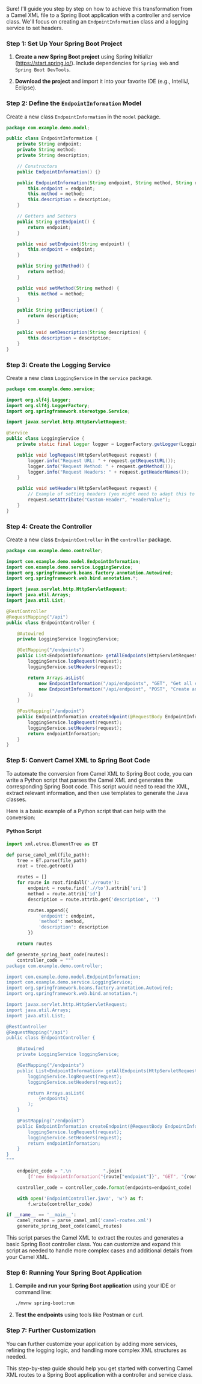 Sure! I'll guide you step by step on how to achieve this transformation from a Camel XML file to a Spring Boot application with a controller and service class. We'll focus on creating an `EndpointInformation` class and a logging service to set headers.

### Step 1: Set Up Your Spring Boot Project

1. **Create a new Spring Boot project** using Spring Initializr (https://start.spring.io/). Include dependencies for `Spring Web` and `Spring Boot DevTools`.

2. **Download the project** and import it into your favorite IDE (e.g., IntelliJ, Eclipse).

### Step 2: Define the `EndpointInformation` Model

Create a new class `EndpointInformation` in the `model` package.

```java
package com.example.demo.model;

public class EndpointInformation {
    private String endpoint;
    private String method;
    private String description;

    // Constructors
    public EndpointInformation() {}

    public EndpointInformation(String endpoint, String method, String description) {
        this.endpoint = endpoint;
        this.method = method;
        this.description = description;
    }

    // Getters and Setters
    public String getEndpoint() {
        return endpoint;
    }

    public void setEndpoint(String endpoint) {
        this.endpoint = endpoint;
    }

    public String getMethod() {
        return method;
    }

    public void setMethod(String method) {
        this.method = method;
    }

    public String getDescription() {
        return description;
    }

    public void setDescription(String description) {
        this.description = description;
    }
}
```

### Step 3: Create the Logging Service

Create a new class `LoggingService` in the `service` package.

```java
package com.example.demo.service;

import org.slf4j.Logger;
import org.slf4j.LoggerFactory;
import org.springframework.stereotype.Service;

import javax.servlet.http.HttpServletRequest;

@Service
public class LoggingService {
    private static final Logger logger = LoggerFactory.getLogger(LoggingService.class);

    public void logRequest(HttpServletRequest request) {
        logger.info("Request URL: " + request.getRequestURL());
        logger.info("Request Method: " + request.getMethod());
        logger.info("Request Headers: " + request.getHeaderNames());
    }

    public void setHeaders(HttpServletRequest request) {
        // Example of setting headers (you might need to adapt this to your needs)
        request.setAttribute("Custom-Header", "HeaderValue");
    }
}
```

### Step 4: Create the Controller

Create a new class `EndpointController` in the `controller` package.

```java
package com.example.demo.controller;

import com.example.demo.model.EndpointInformation;
import com.example.demo.service.LoggingService;
import org.springframework.beans.factory.annotation.Autowired;
import org.springframework.web.bind.annotation.*;

import javax.servlet.http.HttpServletRequest;
import java.util.Arrays;
import java.util.List;

@RestController
@RequestMapping("/api")
public class EndpointController {

    @Autowired
    private LoggingService loggingService;

    @GetMapping("/endpoints")
    public List<EndpointInformation> getAllEndpoints(HttpServletRequest request) {
        loggingService.logRequest(request);
        loggingService.setHeaders(request);

        return Arrays.asList(
            new EndpointInformation("/api/endpoints", "GET", "Get all endpoints"),
            new EndpointInformation("/api/endpoint", "POST", "Create an endpoint")
        );
    }

    @PostMapping("/endpoint")
    public EndpointInformation createEndpoint(@RequestBody EndpointInformation endpointInformation, HttpServletRequest request) {
        loggingService.logRequest(request);
        loggingService.setHeaders(request);
        return endpointInformation;
    }
}
```

### Step 5: Convert Camel XML to Spring Boot Code

To automate the conversion from Camel XML to Spring Boot code, you can write a Python script that parses the Camel XML and generates the corresponding Spring Boot code. This script would need to read the XML, extract relevant information, and then use templates to generate the Java classes.

Here is a basic example of a Python script that can help with the conversion:

#### Python Script

```python
import xml.etree.ElementTree as ET

def parse_camel_xml(file_path):
    tree = ET.parse(file_path)
    root = tree.getroot()

    routes = []
    for route in root.findall('.//route'):
        endpoint = route.find('.//to').attrib['uri']
        method = route.attrib['id']
        description = route.attrib.get('description', '')

        routes.append({
            'endpoint': endpoint,
            'method': method,
            'description': description
        })

    return routes

def generate_spring_boot_code(routes):
    controller_code = """
package com.example.demo.controller;

import com.example.demo.model.EndpointInformation;
import com.example.demo.service.LoggingService;
import org.springframework.beans.factory.annotation.Autowired;
import org.springframework.web.bind.annotation.*;

import javax.servlet.http.HttpServletRequest;
import java.util.Arrays;
import java.util.List;

@RestController
@RequestMapping("/api")
public class EndpointController {

    @Autowired
    private LoggingService loggingService;

    @GetMapping("/endpoints")
    public List<EndpointInformation> getAllEndpoints(HttpServletRequest request) {
        loggingService.logRequest(request);
        loggingService.setHeaders(request);

        return Arrays.asList(
            {endpoints}
        );
    }

    @PostMapping("/endpoint")
    public EndpointInformation createEndpoint(@RequestBody EndpointInformation endpointInformation, HttpServletRequest request) {
        loggingService.logRequest(request);
        loggingService.setHeaders(request);
        return endpointInformation;
    }
}
"""

    endpoint_code = ",\n            ".join(
        [f'new EndpointInformation("{route["endpoint"]}", "GET", "{route["description"]}")' for route in routes])

    controller_code = controller_code.format(endpoints=endpoint_code)

    with open('EndpointController.java', 'w') as f:
        f.write(controller_code)

if __name__ == '__main__':
    camel_routes = parse_camel_xml('camel-routes.xml')
    generate_spring_boot_code(camel_routes)
```

This script parses the Camel XML to extract the routes and generates a basic Spring Boot controller class. You can customize and expand this script as needed to handle more complex cases and additional details from your Camel XML.

### Step 6: Running Your Spring Boot Application

1. **Compile and run your Spring Boot application** using your IDE or command line:
   ```sh
   ./mvnw spring-boot:run
   ```

2. **Test the endpoints** using tools like Postman or curl.

### Step 7: Further Customization

You can further customize your application by adding more services, refining the logging logic, and handling more complex XML structures as needed.

This step-by-step guide should help you get started with converting Camel XML routes to a Spring Boot application with a controller and service class.

